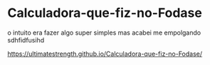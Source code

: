 # Calculadora-que-fiz-no-Fodase
o intuito era fazer algo super simples mas acabei me empolgando sdhfidfusihd

https://ultimatestrength.github.io/Calculadora-que-fiz-no-Fodase/
